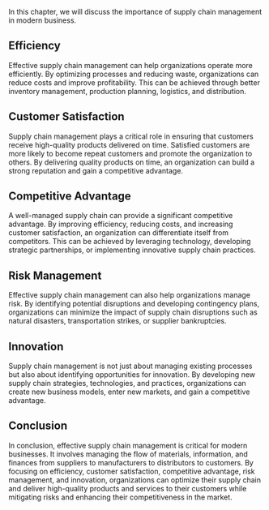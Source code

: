 
In this chapter, we will discuss the importance of supply chain management in modern business.

Efficiency
----------

Effective supply chain management can help organizations operate more efficiently. By optimizing processes and reducing waste, organizations can reduce costs and improve profitability. This can be achieved through better inventory management, production planning, logistics, and distribution.

Customer Satisfaction
---------------------

Supply chain management plays a critical role in ensuring that customers receive high-quality products delivered on time. Satisfied customers are more likely to become repeat customers and promote the organization to others. By delivering quality products on time, an organization can build a strong reputation and gain a competitive advantage.

Competitive Advantage
---------------------

A well-managed supply chain can provide a significant competitive advantage. By improving efficiency, reducing costs, and increasing customer satisfaction, an organization can differentiate itself from competitors. This can be achieved by leveraging technology, developing strategic partnerships, or implementing innovative supply chain practices.

Risk Management
---------------

Effective supply chain management can also help organizations manage risk. By identifying potential disruptions and developing contingency plans, organizations can minimize the impact of supply chain disruptions such as natural disasters, transportation strikes, or supplier bankruptcies.

Innovation
----------

Supply chain management is not just about managing existing processes but also about identifying opportunities for innovation. By developing new supply chain strategies, technologies, and practices, organizations can create new business models, enter new markets, and gain a competitive advantage.

Conclusion
----------

In conclusion, effective supply chain management is critical for modern businesses. It involves managing the flow of materials, information, and finances from suppliers to manufacturers to distributors to customers. By focusing on efficiency, customer satisfaction, competitive advantage, risk management, and innovation, organizations can optimize their supply chain and deliver high-quality products and services to their customers while mitigating risks and enhancing their competitiveness in the market.
